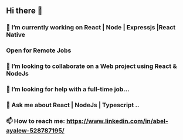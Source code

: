 ## Hi there 👋 

<!--
**abela2112/abela2112** is a ✨ _special_ ✨ repository because its `README.md` (this file) appears on your GitHub profile.

Here are some ideas to get you started:



- 🔭 I’m currently working on ...
- 🌱 I’m currently learning ...
- 👯 I’m looking to collaborate on ...
- 🤔 I’m looking for help with ...
- 💬 Ask me about ...
- 📫 How to reach me: ...
- 😄 Pronouns: ...
- ⚡ Fun fact: ...
-->
### 🔭 I’m currently working on React | Node | Expressjs |React Native
###    Open for Remote Jobs
### 👯 I’m looking to collaborate on a Web project using React & NodeJs
### 🤔 I’m looking for help with a full-time job...
### 💬 Ask me about React | NodeJs | Typescript ..
### 📫 How to reach me: https://www.linkedin.com/in/abel-ayalew-528787195/
